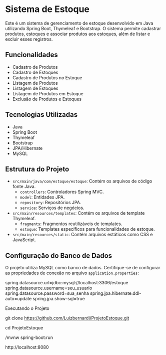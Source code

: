 # Sistema de Estoque

Este é um sistema de gerenciamento de estoque desenvolvido em Java utilizando Spring Boot, Thymeleaf e Bootstrap. O sistema permite cadastrar produtos, estoques e associar produtos aos estoques, além de listar e excluir esses registros.

## Funcionalidades

- Cadastro de Produtos
- Cadastro de Estoques
- Cadastro de Produtos no Estoque
- Listagem de Produtos
- Listagem de Estoques
- Listagem de Produtos em Estoque
- Exclusão de Produtos e Estoques

## Tecnologias Utilizadas

- Java
- Spring Boot
- Thymeleaf
- Bootstrap
- JPA/Hibernate
- MySQL

## Estrutura do Projeto

- `src/main/java/com/estoque/estoque`: Contém os arquivos de código fonte Java.
  - `controllers`: Controladores Spring MVC.
  - `model`: Entidades JPA.
  - `repository`: Repositórios JPA.
  - `service`: Serviços de negócios.
- `src/main/resources/templates`: Contém os arquivos de template Thymeleaf.
  - `fragments`: Fragmentos reutilizáveis de templates.
  - `estoque`: Templates específicos para funcionalidades de estoque.
- `src/main/resources/static`: Contém arquivos estáticos como CSS e JavaScript.

## Configuração do Banco de Dados

O projeto utiliza MySQL como banco de dados. Certifique-se de configurar as propriedades de conexão no arquivo `application.properties`:

spring.datasource.url=jdbc:mysql://localhost:3306/estoque
spring.datasource.username=seu_usuario
spring.datasource.password=sua_senha
spring.jpa.hibernate.ddl-auto=update
spring.jpa.show-sql=true



Executando o Projeto

git clone https://github.com/Luizbernardi/ProjetoEstoque.git

cd ProjetoEstoque

/mvnw spring-boot:run

http://localhost:8080
